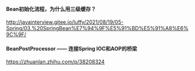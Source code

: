 #### Bean初始化流程，为什么用三级缓存？

http://javainterview.gitee.io/luffy/2021/08/19/05-Spring/03.%20SpringBean%E7%94%9F%E5%91%BD%E5%91%A8%E6%9C%9F/



#### BeanPostProcessor —— 连接Spring IOC和AOP的桥梁

https://zhuanlan.zhihu.com/p/38208324